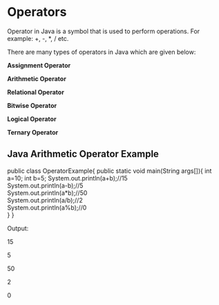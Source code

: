# Operators
Operator in Java is a symbol that is used to perform operations. For example: +, -, *, / etc.

There are many types of operators in Java which are given below:

**Assignment Operator**

**Arithmetic Operator**

**Relational Operator**

**Bitwise Operator**

**Logical Operator**

**Ternary Operator** 

## Java Arithmetic Operator Example

public class OperatorExample{
public static void main(String args[]){
int a=10;
int b=5;
System.out.println(a+b);//15  
System.out.println(a-b);//5  
System.out.println(a*b);//50  
System.out.println(a/b);//2  
System.out.println(a%b);//0  
  }
}  

Output:

15

5

50

2

0



